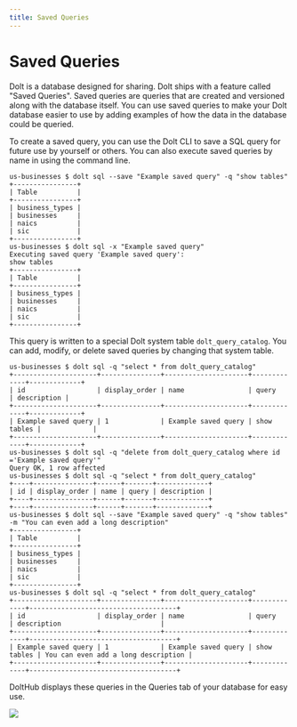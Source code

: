 ```yaml
---
title: Saved Queries
---
```


# Saved Queries

Dolt is a database designed for sharing. Dolt ships with a feature called "Saved Queries". Saved queries are queries that are created and versioned along with the database itself. You can use saved queries to make your Dolt database easier to use by adding examples of how the data in the database could be queried.

To create a saved query, you can use the Dolt CLI to save a SQL query for future use by yourself or others. You can also execute saved queries by name in using the command line.

```
us-businesses $ dolt sql --save "Example saved query" -q "show tables"
+----------------+
| Table          |
+----------------+
| business_types |
| businesses     |
| naics          |
| sic            |
+----------------+
us-businesses $ dolt sql -x "Example saved query"
Executing saved query 'Example saved query':
show tables
+----------------+
| Table          |
+----------------+
| business_types |
| businesses     |
| naics          |
| sic            |
+----------------+
```

This query is written to a special Dolt system table `dolt_query_catalog`. You can add, modify, or delete saved queries by changing that system table.

```
us-businesses $ dolt sql -q "select * from dolt_query_catalog"
+---------------------+---------------+---------------------+-------------+-------------+
| id                  | display_order | name                | query       | description |
+---------------------+---------------+---------------------+-------------+-------------+
| Example saved query | 1             | Example saved query | show tables |             |
+---------------------+---------------+---------------------+-------------+-------------+
us-businesses $ dolt sql -q "delete from dolt_query_catalog where id ='Example saved query'"
Query OK, 1 row affected
us-businesses $ dolt sql -q "select * from dolt_query_catalog"
+----+---------------+------+-------+-------------+
| id | display_order | name | query | description |
+----+---------------+------+-------+-------------+
+----+---------------+------+-------+-------------+
us-businesses $ dolt sql --save "Example saved query" -q "show tables" -m "You can even add a long description"
+----------------+
| Table          |
+----------------+
| business_types |
| businesses     |
| naics          |
| sic            |
+----------------+
us-businesses $ dolt sql -q "select * from dolt_query_catalog"
+---------------------+---------------+---------------------+-------------+-------------------------------------+
| id                  | display_order | name                | query       | description                         |
+---------------------+---------------+---------------------+-------------+-------------------------------------+
| Example saved query | 1             | Example saved query | show tables | You can even add a long description |
+---------------------+---------------+---------------------+-------------+-------------------------------------+
```

DoltHub displays these queries in the Queries tab of your database for easy use.

![](../../../.gitbook/assets/saved-query-dolthub.png)
